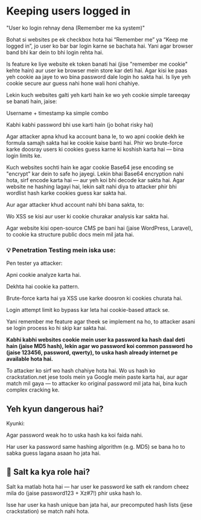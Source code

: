 # Keeping users logged in
"User ko login rehnay dena (Remember me ka system)"

Bohat si websites pe ek checkbox hota hai “Remember me” ya “Keep me logged in”, jo user ko bar bar login karne se bachata hai. Yani agar browser band bhi kar dein to bhi login rehta hai.

Is feature ke liye website ek token banati hai (jise "remember me cookie" kehte hain) aur user ke browser mein store kar deti hai. Agar kisi ke paas yeh cookie aa jaye to wo bina password dale login ho sakta hai. Is liye yeh cookie secure aur guess nahi hone wali honi chahiye.

Lekin kuch websites galti yeh karti hain ke wo yeh cookie simple tareeqay se banati hain, jaise:

Username + timestamp ka simple combo

Kabhi kabhi password bhi use karti hain (jo bohat risky hai)

Agar attacker apna khud ka account bana le, to wo apni cookie dekh ke formula samajh sakta hai ke cookie kaise banti hai. Phir wo brute-force karke doosray users ki cookies guess karne ki koshish karta hai — bina login limits ke.

Kuch websites sochti hain ke agar cookie Base64 jese encoding se "encrypt" kar dein to safe ho jayegi. Lekin bhai Base64 encryption nahi hota, sirf encode karta hai — aur yeh koi bhi decode kar sakta hai.
Agar website ne hashing lagayi hai, lekin salt nahi diya to attacker phir bhi wordlist hash karke cookies guess kar sakta hai.

Aur agar attacker khud account nahi bhi bana sakta, to:

Wo XSS se kisi aur user ki cookie churakar analysis kar sakta hai.

Agar website kisi open-source CMS pe bani hai (jaise WordPress, Laravel), to cookie ka structure public docs mein mil jata hai.

### 💡 Penetration Testing mein iska use:
Pen tester ya attacker:

Apni cookie analyze karta hai.

Dekhta hai cookie ka pattern.

Brute-force karta hai ya XSS use karke doosron ki cookies churata hai.

Login attempt limit ko bypass kar leta hai cookie-based attack se.

Yani remember me feature agar theek se implement na ho, to attacker asani se login process ko hi skip kar sakta hai.

**Kabhi kabhi websites cookie mein user ka password ka hash daal deti hain (jaise MD5 hash), lekin agar wo password koi common password ho (jaise 123456, password, qwerty), to uska hash already internet pe available hota hai.**

To attacker ko sirf wo hash chahiye hota hai. Wo us hash ko crackstation.net jese tools mein ya Google mein paste karta hai, aur agar match mil gaya — to attacker ko original password mil jata hai, bina kuch complex cracking ke.

## Yeh kyun dangerous hai?
Kyunki:

Agar password weak ho to uska hash ka koi faida nahi.

Har user ka password same hashing algorithm (e.g. MD5) se bana ho to sabka guess lagana asaan ho jata hai.

## 🧂 Salt ka kya role hai?
Salt ka matlab hota hai — har user ke password ke sath ek random cheez mila do (jaise password123 + Xz#7!) phir uska hash lo.

Isse har user ka hash unique ban jata hai, aur precomputed hash lists (jese crackstation) se match nahi hota.


